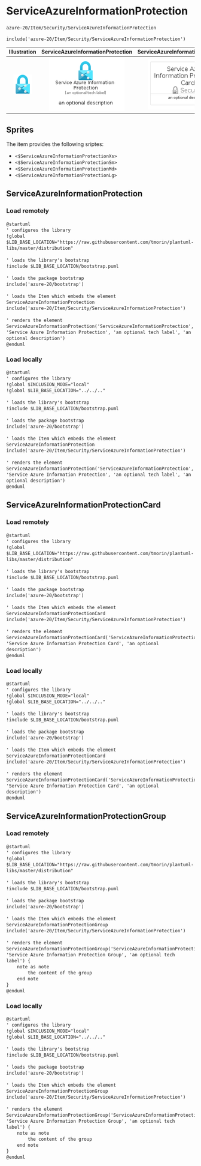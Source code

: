 # ServiceAzureInformationProtection


```text
azure-20/Item/Security/ServiceAzureInformationProtection
```

```text
include('azure-20/Item/Security/ServiceAzureInformationProtection')
```



| Illustration | ServiceAzureInformationProtection | ServiceAzureInformationProtectionCard | ServiceAzureInformationProtectionGroup |
| :---: | :---: | :---: | :---: |
| ![illustration for Illustration](../../../azure-20/Item/Security/ServiceAzureInformationProtection.png) | ![illustration for ServiceAzureInformationProtection](../../../azure-20/Item/Security/ServiceAzureInformationProtection.Local.png) | ![illustration for ServiceAzureInformationProtectionCard](../../../azure-20/Item/Security/ServiceAzureInformationProtectionCard.Local.png) | ![illustration for ServiceAzureInformationProtectionGroup](../../../azure-20/Item/Security/ServiceAzureInformationProtectionGroup.Local.png) |



## Sprites
The item provides the following sriptes:

- `<$ServiceAzureInformationProtectionXs>`
- `<$ServiceAzureInformationProtectionSm>`
- `<$ServiceAzureInformationProtectionMd>`
- `<$ServiceAzureInformationProtectionLg>`





## ServiceAzureInformationProtection

### Load remotely
```plantuml
@startuml
' configures the library
!global $LIB_BASE_LOCATION="https://raw.githubusercontent.com/tmorin/plantuml-libs/master/distribution"

' loads the library's bootstrap
!include $LIB_BASE_LOCATION/bootstrap.puml

' loads the package bootstrap
include('azure-20/bootstrap')

' loads the Item which embeds the element ServiceAzureInformationProtection
include('azure-20/Item/Security/ServiceAzureInformationProtection')

' renders the element
ServiceAzureInformationProtection('ServiceAzureInformationProtection', 'Service Azure Information Protection', 'an optional tech label', 'an optional description')
@enduml
```

### Load locally
```plantuml
@startuml
' configures the library
!global $INCLUSION_MODE="local"
!global $LIB_BASE_LOCATION="../../.."

' loads the library's bootstrap
!include $LIB_BASE_LOCATION/bootstrap.puml

' loads the package bootstrap
include('azure-20/bootstrap')

' loads the Item which embeds the element ServiceAzureInformationProtection
include('azure-20/Item/Security/ServiceAzureInformationProtection')

' renders the element
ServiceAzureInformationProtection('ServiceAzureInformationProtection', 'Service Azure Information Protection', 'an optional tech label', 'an optional description')
@enduml
```

## ServiceAzureInformationProtectionCard

### Load remotely
```plantuml
@startuml
' configures the library
!global $LIB_BASE_LOCATION="https://raw.githubusercontent.com/tmorin/plantuml-libs/master/distribution"

' loads the library's bootstrap
!include $LIB_BASE_LOCATION/bootstrap.puml

' loads the package bootstrap
include('azure-20/bootstrap')

' loads the Item which embeds the element ServiceAzureInformationProtectionCard
include('azure-20/Item/Security/ServiceAzureInformationProtection')

' renders the element
ServiceAzureInformationProtectionCard('ServiceAzureInformationProtectionCard', 'Service Azure Information Protection Card', 'an optional description')
@enduml
```

### Load locally
```plantuml
@startuml
' configures the library
!global $INCLUSION_MODE="local"
!global $LIB_BASE_LOCATION="../../.."

' loads the library's bootstrap
!include $LIB_BASE_LOCATION/bootstrap.puml

' loads the package bootstrap
include('azure-20/bootstrap')

' loads the Item which embeds the element ServiceAzureInformationProtectionCard
include('azure-20/Item/Security/ServiceAzureInformationProtection')

' renders the element
ServiceAzureInformationProtectionCard('ServiceAzureInformationProtectionCard', 'Service Azure Information Protection Card', 'an optional description')
@enduml
```

## ServiceAzureInformationProtectionGroup

### Load remotely
```plantuml
@startuml
' configures the library
!global $LIB_BASE_LOCATION="https://raw.githubusercontent.com/tmorin/plantuml-libs/master/distribution"

' loads the library's bootstrap
!include $LIB_BASE_LOCATION/bootstrap.puml

' loads the package bootstrap
include('azure-20/bootstrap')

' loads the Item which embeds the element ServiceAzureInformationProtectionGroup
include('azure-20/Item/Security/ServiceAzureInformationProtection')

' renders the element
ServiceAzureInformationProtectionGroup('ServiceAzureInformationProtectionGroup', 'Service Azure Information Protection Group', 'an optional tech label') {
    note as note
        the content of the group
    end note
}
@enduml
```

### Load locally
```plantuml
@startuml
' configures the library
!global $INCLUSION_MODE="local"
!global $LIB_BASE_LOCATION="../../.."

' loads the library's bootstrap
!include $LIB_BASE_LOCATION/bootstrap.puml

' loads the package bootstrap
include('azure-20/bootstrap')

' loads the Item which embeds the element ServiceAzureInformationProtectionGroup
include('azure-20/Item/Security/ServiceAzureInformationProtection')

' renders the element
ServiceAzureInformationProtectionGroup('ServiceAzureInformationProtectionGroup', 'Service Azure Information Protection Group', 'an optional tech label') {
    note as note
        the content of the group
    end note
}
@enduml
```

